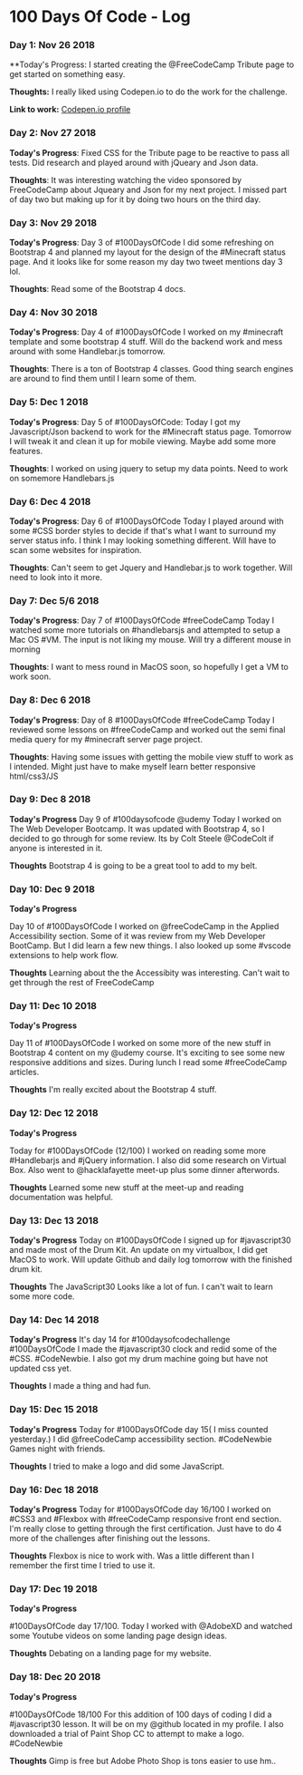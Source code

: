 # 100 Days Of Code - Log

### Day 1: Nov 26 2018

**Today's Progress: I started creating the @FreeCodeCamp Tribute page to get started on something easy. 

**Thoughts:** I really liked using Codepen.io to do the work for the challenge. 

**Link to work:** [Codepen.io profile](https://codepen.io/Awesomesmith/pen/MzBGWv)

### Day 2: Nov 27 2018

**Today's Progress**: Fixed CSS for the Tribute page to be reactive to pass all tests. Did research and played around with jQueary and Json data.

**Thoughts**: It was interesting watching the video sponsored by FreeCodeCamp about Jqueary and Json for my next project. I missed part of day two but making up for it by doing two hours on the third day. 


### Day 3: Nov 29 2018

**Today's Progress**: Day 3 of #100DaysOfCode I did some refreshing on Bootstrap 4 and planned my layout for the design of the #Minecraft status page. And it looks like for some reason my day two tweet mentions day 3 lol.

**Thoughts**: Read some of the Bootstrap 4 docs. 


### Day 4: Nov 30 2018

**Today's Progress**: Day 4 of #100DaysOfCode  I worked on my #minecraft template and some bootstrap 4 stuff.  Will do the backend work and mess around with some Handlebar.js tomorrow.

**Thoughts**: There is a ton of Bootstrap 4 classes. Good thing search engines are around to find them until I learn some of them. 

### Day 5: Dec 1 2018

**Today's Progress**: 
Day 5 of #100DaysOfCode: Today I got my Javascript/Json backend to work for the #Minecraft status page. Tomorrow I will tweak it and clean it up for mobile viewing. Maybe add some more features.

**Thoughts**: I worked on using jquery to setup my data points. Need to work on somemore Handlebars.js

### Day 6: Dec 4 2018

**Today's Progress**: 
Day 6 of #100DaysOfCode Today I played around with some #CSS border styles to decide if that's what I want to surround my server status info. I think I may looking something different.  Will have to scan some websites for inspiration.

**Thoughts**: Can't seem to get Jquery and Handlebar.js to work together. Will need to look into it more. 

### Day 7: Dec 5/6 2018

**Today's Progress**:
Day 7 of #100DaysOfCode #freeCodeCamp
Today I watched some more tutorials on #handlebarsjs and attempted to setup a Mac OS #VM. The input is not liking my mouse. Will try a different mouse in morning

**Thoughts**: I want to mess round in MacOS soon, so hopefully I get a VM to work soon. 

### Day 8: Dec 6 2018

**Today's Progress**:
Day of 8 #100DaysOfCode #freeCodeCamp 
Today I reviewed some lessons on #freeCodeCamp  and worked out the semi final media query for my #minecraft server page project.

**Thoughts**: Having some issues with getting the mobile view stuff to work as I intended. Might just have to make myself learn better responsive html/css3/JS

### Day 9: Dec 8 2018

**Today's Progress**
Day 9 of #100daysofcode @udemy Today I worked on The Web Developer Bootcamp. It was updated with Bootstrap 4, so I decided to go through for some review.  Its by Colt Steele @CodeColt if anyone is interested in it.

**Thoughts** Bootstrap 4 is going to be a great tool to add to my belt. 


### Day 10: Dec 9 2018

**Today's Progress**

Day 10 of #100DaysOfCode I worked on @freeCodeCamp in the Applied Accessibility section. Some of it was review from my Web Developer BootCamp. But I did learn a few new things. I also looked up some #vscode extensions to help work flow.

**Thoughts** Learning about the the Accessibity was interesting. Can't wait to get through the rest of FreeCodeCamp

### Day 11: Dec 10 2018

**Today's Progress**

Day 11 of #100DaysOfCode I worked on some more of the new stuff in Bootstrap 4 content on my @udemy course. It's exciting to see some new responsive additions and sizes.  During lunch I read some #freeCodeCamp articles.

**Thoughts** I'm really excited about the Bootstrap 4 stuff. 

### Day 12: Dec 12 2018

**Today's Progress**

Today for #100DaysOfCode (12/100) I worked on reading some more #Handlebarjs and #jQuery information. I also did some research on Virtual Box. Also went to @hacklafayette  meet-up plus some dinner afterwords.

**Thoughts** Learned some new stuff at the meet-up and reading documentation was helpful. 

### Day 13: Dec 13 2018

**Today's Progress**
Today on #100DaysOfCode I signed up for #javascript30 and made most of the Drum Kit. An update on my virtualbox, I did get MacOS to work.  Will update Github and daily log tomorrow with the finished drum kit.

**Thoughts** The JavaScript30 Looks like a lot of fun. I can't wait to learn some more code. 

### Day 14: Dec 14 2018

**Today's Progress**
It's day 14 for #100daysofcodechallenge #100DaysOfCode I made the #javascript30 clock and redid some of the #CSS. #CodeNewbie. I also got my drum machine going but have not updated css yet.

**Thoughts** I made a thing and had fun. 

### Day 15: Dec 15 2018

**Today's Progress**
Today for #100DaysOfCode  day 15( I miss counted yesterday.) I did @freeCodeCamp accessibility section. #CodeNewbie Games night with friends.

**Thoughts** I tried to make a logo and did some JavaScript.

### Day 16: Dec 18 2018

**Today's Progress**
Today for #100DaysOfCode day 16/100 I worked on #CSS3 and  #Flexbox with #freeCodeCamp responsive front end section. I'm really close to getting through the first certification.  Just have to do 4 more of the challenges after finishing out the lessons.

**Thoughts** Flexbox is nice to work with. Was a little different than I remember the first time I tried to use it. 

### Day 17: Dec 19 2018

**Today's Progress**

#100DaysOfCode  day 17/100. Today I worked with @AdobeXD and watched some Youtube videos on some landing page design ideas.

**Thoughts** Debating on a landing page for my website. 

### Day 18: Dec 20 2018

**Today's Progress**

#100DaysOfCode 18/100 For this addition of 100 days of coding I did a #javascript30 lesson. It will be on my @github located in my profile. I also downloaded a trial of Paint Shop CC to attempt to make a logo. #CodeNewbie

**Thoughts** Gimp is free but Adobe Photo Shop is tons easier to use hm..




